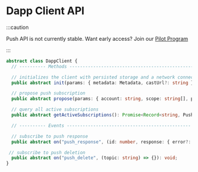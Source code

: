 # Dapp Client API

:::caution

Push API is not currently stable. Want early access? Join our [Pilot Program](https://walletconnect.com/partners)

:::

```typescript
abstract class DappClient {
  // ---------- Methods ----------------------------------------------- //

  // initializes the client with persisted storage and a network connection
  public abstract init(params: { metadata: Metadata, castUrl?: string }): Promise<void>;

  // propose push subscription
  public abstract propose(params: { account: string, scope: string[], pairingTopic: string }): Promise<{ id }>;

  // query all active subscriptions
  public abstract getActiveSubscriptions(): Promise<Record<string, PushSubscription>>;

  // ---------- Events ----------------------------------------------- //

  // subscribe to push response
  public abstract on("push_response", (id: number, response: { error?: Reason, subscription?: PushSubscription }) => {}): void;

 // subscribe to push deletion
  public abstract on("push_delete", (topic: string) => {}): void;
}
```
